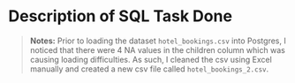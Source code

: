 # Description of SQL Task Done

> **Notes:**
> Prior to loading the dataset `hotel_bookings.csv` into Postgres, I noticed that there were 4 NA values in the children column which was causing loading difficulties. As such, I cleaned the csv using Excel manually and created a new csv file called `hotel_bookings_2.csv`.
